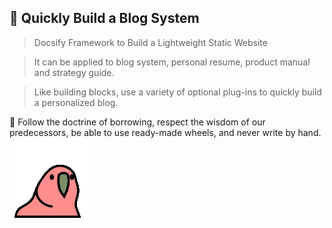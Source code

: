 
## 🌻 Quickly Build a Blog System

> Docsify Framework to Build a Lightweight Static Website

> It can be applied to blog system, personal resume, product manual and strategy guide.

> Like building blocks, use a variety of optional plug-ins to quickly build a personalized blog.

🐹 Follow the doctrine of borrowing, respect the wisdom of our predecessors, be able to use ready-made wheels, and never write by hand. ![Parrot Shake](../_media/_resources/parrot.gif ':size=30×30')